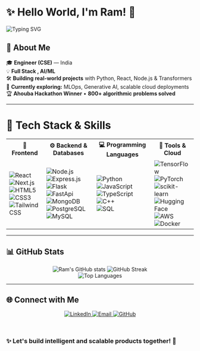 # ✨ Hello World, I'm Ram! 👋  

<!-- Animated Header -->
![Typing SVG](https://readme-typing-svg.herokuapp.com?font=Fira+Code&size=44&pause=1000&color=00C853&center=true&vCenter=true&width=850&lines=Full+Stack+Developer;AI+%26+ML+Enthusiast;Always+Learning+%F0%9F%93%9A)

## 🚀 About Me  
🎓 **Engineer (CSE)** — India  
💡 **Full Stack , AI/ML**  
🛠 **Building real-world projects** with Python, React, Node.js & Transformers  
🌱 **Currently exploring:** MLOps, Generative AI, scalable cloud deployments  
🏆 **Ahouba Hackathon Winner** • **800+ algorithmic problems solved**

----

# 🚀 **Tech Stack & Skills**

<table align="center">
  <tr>
    <th>🎨 Frontend</th>
    <th>⚙ Backend & Databases</th>
    <th>💻 Programming Languages</th>
    <th>🔧 Tools & Cloud</th>
  </tr>
  <tr>
    <td>
      <img src="https://img.shields.io/badge/React-20232A?style=for-the-badge&logo=react&logoColor=61DAFB" alt="React"><br>
      <img src="https://img.shields.io/badge/Next.js-000000?style=for-the-badge&logo=nextdotjs&logoColor=white" alt="Next.js"><br>
      <img src="https://img.shields.io/badge/HTML5-E34F26?style=for-the-badge&logo=html5&logoColor=white" alt="HTML5"><br>
      <img src="https://img.shields.io/badge/CSS3-1572B6?style=for-the-badge&logo=css3&logoColor=white" alt="CSS3"><br>
      <img src="https://img.shields.io/badge/Tailwind-38B2AC?style=for-the-badge&logo=tailwindcss&logoColor=white" alt="Tailwind CSS">
    </td>
    <td>
      <img src="https://img.shields.io/badge/Node.js-43853D?style=for-the-badge&logo=node.js&logoColor=white" alt="Node.js"><br>
      <img src="https://img.shields.io/badge/Express.js-404D59?style=for-the-badge" alt="Express.js"><br>
      <img src="https://img.shields.io/badge/Flask-000000?style=for-the-badge&logo=flask&logoColor=white" alt="Flask"><br>
      <img src="https://img.shields.io/badge/FastApi-000000?style=for-the-badge&logo=fastapi&logoColor=white" alt="FastApi"><br>
      <img src="https://img.shields.io/badge/MongoDB-4EA94B?style=for-the-badge&logo=mongodb&logoColor=white" alt="MongoDB"><br>
      <img src="https://img.shields.io/badge/PostgreSQL-336791?style=for-the-badge&logo=postgresql&logoColor=white" alt="PostgreSQL"><br>
      <img src="https://img.shields.io/badge/MySQL-005E87?style=for-the-badge&logo=mysql&logoColor=white" alt="MySQL">
    </td>
    <td>
      <img src="https://img.shields.io/badge/Python-3776AB?style=for-the-badge&logo=python&logoColor=white" alt="Python"><br>
      <img src="https://img.shields.io/badge/JavaScript-F7DF1E?style=for-the-badge&logo=javascript&logoColor=black" alt="JavaScript"><br>
      <img src="https://img.shields.io/badge/TypeScript-3178C6?style=for-the-badge&logo=typescript&logoColor=white" alt="TypeScript"><br>
      <img src="https://img.shields.io/badge/C%2B%2B-00599C?style=for-the-badge&logo=c%2B%2B&logoColor=white" alt="C++"><br>
      <img src="https://img.shields.io/badge/SQL-1F6FEB?style=for-the-badge&logo=postgresql&logoColor=white" alt="SQL">
    </td>
    <td>
      <img src="https://img.shields.io/badge/TensorFlow-FF6F00?style=for-the-badge&logo=tensorflow&logoColor=white" alt="TensorFlow"><br>
      <img src="https://img.shields.io/badge/PyTorch-EE4C2C?style=for-the-badge&logo=pytorch&logoColor=white" alt="PyTorch"><br>
      <img src="https://img.shields.io/badge/Scikit--Learn-F7931E?style=for-the-badge&logo=scikitlearn&logoColor=white" alt="scikit-learn"><br>
      <img src="https://img.shields.io/badge/HuggingFace-FFD21E?style=for-the-badge&logo=huggingface&logoColor=black" alt="Hugging Face"><br>
      <img src="https://img.shields.io/badge/AWS-232F3E?style=for-the-badge&logo=amazon-aws&logoColor=white" alt="AWS"><br>
      <img src="https://img.shields.io/badge/Docker-2496ED?style=for-the-badge&logo=docker&logoColor=white" alt="Docker">
    </td>
  </tr>
</table>

----

## 📊 GitHub Stats  
<div align="center">
  <img src="https://github-readme-stats.vercel.app/api?username=ramashishyadav108&show_icons=true&theme=radical" alt="Ram's GitHub stats" />
  <img src="https://github-readme-streak-stats.herokuapp.com/?user=ramashishyadav108&theme=radical" alt="GitHub Streak" />
  <br/>
  <img src="https://github-readme-stats.vercel.app/api/top-langs/?username=ramashishyadav108&layout=compact&theme=radical" alt="Top Languages" />
</div>

---

## 🌐 Connect with Me  
<p align="center">
  <a href="https://www.linkedin.com/in/ramashish108/" target="_blank">
    <img src="https://img.shields.io/badge/LinkedIn-0A66C2?style=for-the-badge&logo=linkedin&logoColor=white" alt="LinkedIn">
  </a>
  <a href="mailto:ray09112004@gmail.com" target="_blank">
    <img src="https://img.shields.io/badge/Email-D14836?style=for-the-badge&logo=gmail&logoColor=white" alt="Email">
  </a>
  <a href="https://github.com/ramashishyadav108" target="_blank">
    <img src="https://img.shields.io/badge/GitHub-111111?style=for-the-badge&logo=github&logoColor=white" alt="GitHub">
  </a>
</p>

<br/>

### ✨ **Let's build intelligent and scalable products together!** 🚀
